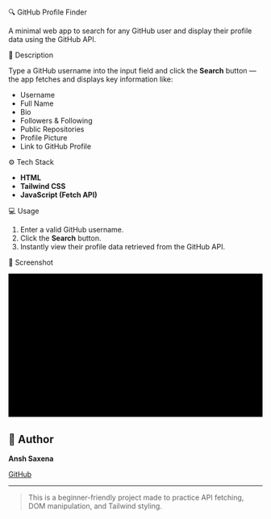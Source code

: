 🔍 GitHub Profile Finder

A minimal web app to search for any GitHub user and display their profile data using the GitHub API.

 📌 Description

Type a GitHub username into the input field and click the **Search** button — the app fetches and displays key information like:

- Username
- Full Name
- Bio
- Followers & Following
- Public Repositories
- Profile Picture
- Link to GitHub Profile

⚙️ Tech Stack

- **HTML**
- **Tailwind CSS**
- **JavaScript (Fetch API)**

 💻 Usage

1. Enter a valid GitHub username.
2. Click the **Search** button.
3. Instantly view their profile data retrieved from the GitHub API.

 📸 Screenshot

![App Screenshot](./assets/screenshot.png) <!-- Rename and update path when adding your image -->

## 👤 Author

**Ansh Saxena**

[GitHub](https://github.com/anshventures) <!-- Replace with your actual username -->

---

> This is a beginner-friendly project made to practice API fetching, DOM manipulation, and Tailwind styling.

